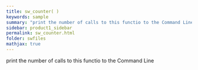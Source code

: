 ```yaml
---
title: sw_counter( )
keywords: sample
summary: "print the number of calls to this functio to the Command Line"
sidebar: product1_sidebar
permalink: sw_counter.html
folder: swfiles
mathjax: true
---
```

  print the number of calls to this functio to the Command Line
